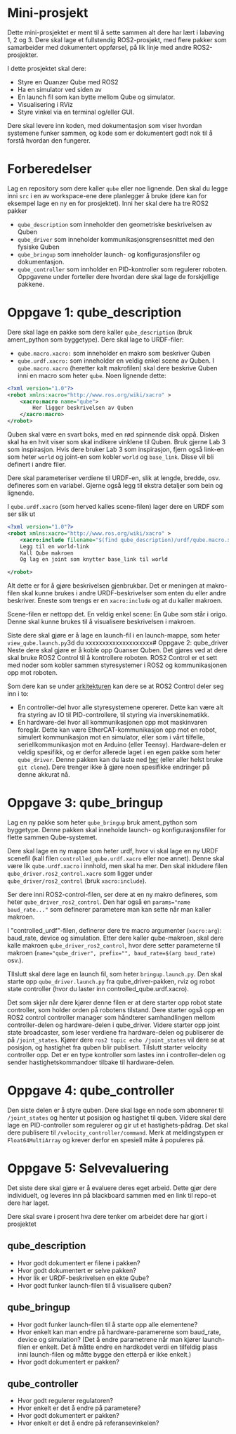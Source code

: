 # Mini-prosjekt

Dette mini-prosjektet er ment til å sette sammen alt dere har lært i labøving 1, 2 og 3. Dere skal lage et fullstendig ROS2-prosjekt, med flere pakker som samarbeider med dokumentert oppførsel, på lik linje med andre ROS2-prosjekter.

I dette prosjektet skal dere:
- Styre en Quanzer Qube med ROS2
- Ha en simulator ved siden av
- En launch fil som kan bytte mellom Qube og simulator.
- Visualisering i RViz
- Styre vinkel via en terminal og/eller GUI.

Dere skal levere inn koden, med dokumentasjon som viser hvordan systemene funker sammen, og kode som er dokumentert godt nok til å forstå hvordan den fungerer.
# Forberedelser
Lag en repository som dere kaller `qube` eller noe lignende. Den skal du legge inni `src` i en av workspace-ene dere planlegger å bruke (dere kan for eksempel lage en ny en for prosjektet). Inni her skal dere ha tre ROS2 pakker
- `qube_description` som inneholder den geometriske beskrivelsen av Quben
- `qube_driver` som inneholder kommunikasjonsgrensesnittet med den fysiske Quben
- `qube_bringup` som inneholder launch- og konfigurasjonsfiler og dokumentasjon.
- `qube_controller` som innholder en PID-kontroller som regulerer roboten.
Oppgavene under forteller dere hvordan dere skal lage de forskjellige pakkene.
# Oppgave 1: qube_description
Dere skal lage en pakke som dere kaller `qube_description` (bruk ament_python som byggetype). Dere skal lage to URDF-filer:
- `qube.macro.xacro:` som inneholder en makro som beskriver Quben
- `qube.urdf.xacro:` som inneholder en veldig enkel scene av Quben.
I `qube.macro.xacro` (heretter kalt makrofilen) skal dere beskrive Quben inni en macro som heter `qube`. Noen lignende dette:
```xml
<?xml version="1.0"?>
<robot xmlns:xacro="http://www.ros.org/wiki/xacro" >
	<xacro:macro name="qube">
		Her ligger beskrivelsen av Quben
	</xacro:macro>
</robot>
```
Quben skal være en svart boks, med en rød spinnende disk oppå. Disken skal ha en hvit viser som skal indikere vinklene til Quben. Bruk gjerne Lab 3 som inspirasjon. Hvis dere bruker Lab 3 som inspirasjon, fjern også link-en som heter `world` og joint-en som kobler `world` og `base_link`. Disse vil bli definert i andre filer.

Dere skal parameteriser verdiene til URDF-en, slik at lengde, bredde, osv. defineres som en variabel. Gjerne også legg til ekstra detaljer som bein og lignende.

I `qube.urdf.xacro` (som herved kalles scene-filen) lager dere en URDF som ser slik ut
```xml
<?xml version="1.0"?>
<robot xmlns:xacro="http://www.ros.org/wiki/xacro" >
	<xacro:include filename="$(find qube_description)/urdf/qube.macro.xacro" />
	Legg til en world-link
	Kall Qube makroen
	Og lag en joint som knytter base_link til world

</robot>
```
Alt dette er for å gjøre beskrivelsen gjenbrukbar. Det er meningen at makro-filen skal kunne brukes i andre URDF-beskrivelser som enten du eller andre beskriver. Eneste som trengs er en `xacro:include` og at du kaller makroen.

Scene-filen er nettopp det. En veldig enkel scene: En Qube som står i origo. Denne skal kunne brukes til å visualisere beskrivelsen i makroen.

Siste dere skal gjøre er å lage en launch-fil i en launch-mappe, som heter `view_qube.launch.py`3d du xxxxxxxxxxxxxxxxxxxx# Oppgave 2: qube_driver
Neste dere skal gjøre er å koble opp Quanser Quben. Det gjøres ved at dere skal bruke ROS2 Control til å kontrollere roboten. ROS2 Control er et sett med noder som kobler sammen styresystemer i ROS2 og kommunikasjonen opp mot roboten.

Som dere kan se under [arkitekturen](https://control.ros.org/rolling/doc/getting_started/getting_started.html#architecture) kan dere se at ROS2 Control deler seg inn i to:
- En controller-del hvor alle styresystemene opererer. Dette kan være alt fra styring av IO til PID-controllere, til styring via inverskinematikk.
- En hardware-del hvor all kommunikasjonen opp mot maskinvaren foregår. Dette kan være EtherCAT-kommunikasjon opp mot en robot, simulert kommunikasjon mot en simulator, eller som i vårt tilfelle, seriellkommunikasjon mot en Arduino (eller Teensy).
Hardware-delen er veldig spesifikk, og er derfor allerede laget i en egen pakke som heter `qube_driver`. Denne pakken kan du laste ned [her](https://github.com/adamleon/qube_driver) (eller aller helst bruke `git clone`). Dere trenger ikke å gjøre noen spesifikke endringer på denne akkurat nå.
# Oppgave 3: qube_bringup

Lag en ny pakke som heter `qube_bringup` bruk ament_python som byggetype. Denne pakken skal inneholde launch- og konfigurasjonsfiler for flette sammen Qube-systemet.

Dere skal lage en ny mappe som heter urdf, hvor vi skal lage en ny URDF scenefil (kall filen `controlled_qube.urdf.xacro` eller noe annet). Denne skal være lik `qube.urdf.xacro` i innhold, men skal ha mer. Den skal inkludere filen `qube_driver.ros2_control.xacro` som ligger under `qube_driver/ros2_control` (bruk `xacro:include`).

Ser dere inni ROS2-control-filen, ser dere at en ny makro defineres, som heter `qube_driver_ros2_control`. Den har også en `params="name baud_rate..."` som definerer parametere man kan sette når man kaller makroen. 

I "controlled_urdf"-filen, definerer dere tre macro argumenter (`xacro:arg`): baud_rate, device og simulation. Etter dere kaller qube-makroen, skal dere kalle makroen `qube_driver_ros2_control`, hvor dere setter parameterne til makroen (`name="qube_driver", prefix="", baud_rate=$(arg baud_rate)` osv.).

TIlslutt skal dere lage en launch fil, som heter `bringup.launch.py`. Den skal starte opp `qube_driver.launch.py` fra qube_driver-pakken, rviz og robot state controller (hvor du laster inn controlled_qube.urdf.xacro). 

Det som skjer når dere kjører denne filen er at dere starter opp robot state controller, som holder orden på robotens tilstand. Dere starter også opp en ROS2 control controller manager som håndterer samhandlingen mellom controller-delen og hardware-delen i qube_driver. Videre starter opp joint state broadcaster, som leser verdiene fra hardware-delen og publiserer de på `/joint_states`. Kjører dere `ros2 topic echo /joint_states` vil dere se at posisjon, og hastighet fra quben blir publisert. Tilslutt starter velocity controller opp. Det er en type kontroller som lastes inn i controller-delen og sender hastighetskommandoer tilbake til hardware-delen.
# Oppgave 4: qube_controller
Den siste delen er å styre quben. Dere skal lage en node som abonnerer til `/joint_states` og henter ut posisjon og hastighet til quben. Videre skal dere lage en PID-controller som regulerer og gir ut et hastighets-pådrag. Det skal dere publisere til `/velocity_controller/command`. Merk at meldingstypen er `Float64MultiArray` og krever derfor en spesiell måte å populeres på.
# Oppgave 5: Selvevaluering
Det siste dere skal gjøre er å evaluere deres eget arbeid. Dette gjør dere individuelt, og leveres inn på blackboard sammen med en link til repo-et dere har laget.

Dere skal svare i prosent hva dere tenker om arbeidet dere har gjort i prosjektet

## qube_description
- Hvor godt dokumentert er filene i pakken?
- Hvor godt dokumentert er selve pakken?
- Hvor lik er URDF-beskrivelsen en ekte Qube?
- Hvor godt funker launch-filen til å visualisere quben?
## qube_bringup
- Hvor godt funker launch-filen til å starte opp alle elementene?
- Hvor enkelt kan man endre på hardware-paramererne som baud_rate, device og simulation? (Det å endre parametrene når man kjører launch-filen er enkelt. Det å måtte endre en hardkodet verdi en tilfeldig plass inni launch-filen og måtte bygge den etterpå er ikke enkelt.)
- Hvor godt dokumentert er pakken?
## qube_controller
- Hvor godt regulerer regulatoren?
- Hvor enkelt er det å endre på parametere?
- Hvor godt dokumentert er pakken?
- Hvor enkelt er det å endre på referansevinkelen?
